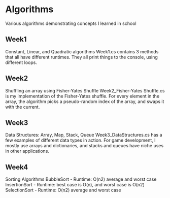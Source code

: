 # Algorithms

Various algorithms demonstrating concepts I learned in school

## Week1

Constant, Linear, and Quadratic algorithms
  Week1.cs contains 3 methods that all have different runtimes.
  They all print things to the console, using different loops.

## Week2

Shuffling an array using Fisher-Yates Shuffle
  Week2_Fisher-Yates Shuffle.cs is my implementation of the Fisher-Yates shuffle.
  For every element in the array, the algorithm picks a pseudo-random index of the array, and swaps it with the current.

## Week3

Data Structures: Array, Map, Stack, Queue
  Week3_DataStructures.cs has a few examples of different data types in action.
  For game development, I mostly use arrays and dictionaries, and stacks and queues have niche uses in other applications.

## Week4

Sorting Algorithms
  BubbleSort - Runtime: O(n2) average and worst case
  InsertionSort - Runtime: best case is O(n), and worst case is O(n2)
  SelectionSort - Runtime: O(n2) average and worst case
